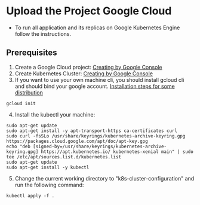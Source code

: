 # Upload the Project Google Cloud
* To run all application and its replicas on Google Kubernetes Engine follow the instructions.
## Prerequisites
1. Create a Google Cloud project: [Creating by Google Console](https://cloud.google.com/resource-manager/docs/creating-managing-projects)
2. Create Kubernetes Cluster: [Creating by Google Console](https://cloud.google.com/kubernetes-engine/docs/deploy-app-cluster)
3. If you want to use your own machine cli, you should install gcloud cli and should bind your google account. [Installation steps for some distribution](https://cloud.google.com/sdk/docs/install#linux)
```
gcloud init
```
4. Install the kubectl your machine:
```
sudo apt-get update
sudo apt-get install -y apt-transport-https ca-certificates curl
sudo curl -fsSLo /usr/share/keyrings/kubernetes-archive-keyring.gpg https://packages.cloud.google.com/apt/doc/apt-key.gpg
echo "deb [signed-by=/usr/share/keyrings/kubernetes-archive-keyring.gpg] https://apt.kubernetes.io/ kubernetes-xenial main" | sudo tee /etc/apt/sources.list.d/kubernetes.list
sudo apt-get update
sudo apt-get install -y kubectl
```
5. Change the current working directory to "k8s-cluster-configuration" and run the following command:
```
kubectl apply -f .
```

